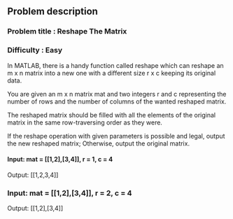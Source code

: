 ## Problem description
### Problem title : Reshape The Matrix
### Difficulty : Easy

In MATLAB, there is a handy function called reshape which can reshape an m x n matrix into a new one with a different size r x c keeping its original data.

You are given an m x n matrix mat and two integers r and c representing the number of rows and the number of columns of the wanted reshaped matrix.

The reshaped matrix should be filled with all the elements of the original matrix in the same row-traversing order as they were.

If the reshape operation with given parameters is possible and legal, output the new reshaped matrix; Otherwise, output the original matrix.


#### Input: mat = [[1,2],[3,4]], r = 1, c = 4
Output: [[1,2,3,4]]


### Input: mat = [[1,2],[3,4]], r = 2, c = 4
Output: [[1,2],[3,4]]